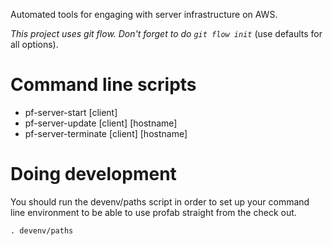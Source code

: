 Automated tools for engaging with server infrastructure on AWS.

_This project uses git flow. Don't forget to do `git flow init`_ (use defaults for all options).

# Command line scripts #

* pf-server-start [client]
* pf-server-update [client] [hostname]
* pf-server-terminate [client] [hostname]


# Doing development #

You should run the devenv/paths script in order to set up your command line environment to be able to use profab straight from the check out.

    . devenv/paths


